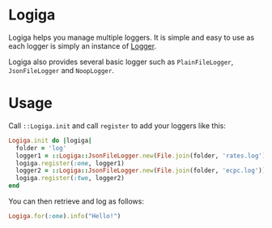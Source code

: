 Logiga
======

Logiga helps you manage multiple loggers.
It is simple and easy to use as each logger is simply an instance of [Logger](http://ruby-doc.org/stdlib-2.1.1/libdoc/logger/rdoc/Logger.html).

Logiga also provides several basic logger such as `PlainFileLogger`, `JsonFileLogger` and `NoopLogger`.

Usage
=====

Call `::Logiga.init` and call `register` to add your loggers like this:

```ruby
Logiga.init do |logiga|
  folder = 'log'
  logger1 = ::Logiga::JsonFileLogger.new(File.join(folder, 'rates.log'))
  logiga.register(:one, logger1)
  logger2 = ::Logiga::JsonFileLogger.new(File.join(folder, 'ecpc.log'))
  logiga.register(:two, logger2)
end
```

You can then retrieve and log as follows:
```ruby
Logiga.for(:one).info("Hello!")
```
